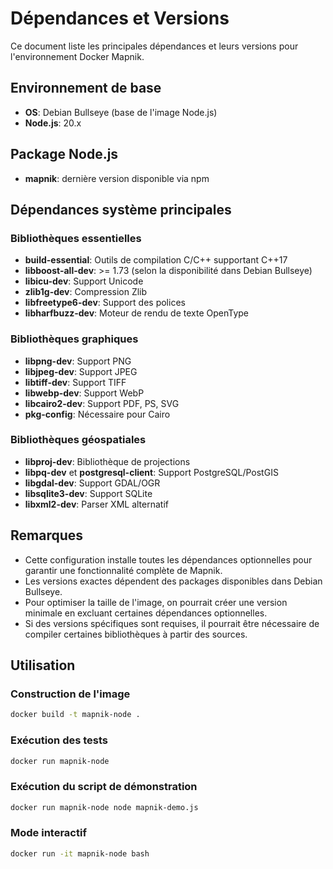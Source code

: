 # Dépendances et Versions

Ce document liste les principales dépendances et leurs versions pour l'environnement Docker Mapnik.

## Environnement de base

- **OS**: Debian Bullseye (base de l'image Node.js)
- **Node.js**: 20.x

## Package Node.js

- **mapnik**: dernière version disponible via npm

## Dépendances système principales

### Bibliothèques essentielles

- **build-essential**: Outils de compilation C/C++ supportant C++17
- **libboost-all-dev**: >= 1.73 (selon la disponibilité dans Debian Bullseye)
- **libicu-dev**: Support Unicode
- **zlib1g-dev**: Compression Zlib
- **libfreetype6-dev**: Support des polices
- **libharfbuzz-dev**: Moteur de rendu de texte OpenType

### Bibliothèques graphiques

- **libpng-dev**: Support PNG
- **libjpeg-dev**: Support JPEG
- **libtiff-dev**: Support TIFF
- **libwebp-dev**: Support WebP
- **libcairo2-dev**: Support PDF, PS, SVG
- **pkg-config**: Nécessaire pour Cairo

### Bibliothèques géospatiales

- **libproj-dev**: Bibliothèque de projections
- **libpq-dev** et **postgresql-client**: Support PostgreSQL/PostGIS
- **libgdal-dev**: Support GDAL/OGR
- **libsqlite3-dev**: Support SQLite
- **libxml2-dev**: Parser XML alternatif

## Remarques

- Cette configuration installe toutes les dépendances optionnelles pour garantir une fonctionnalité complète de Mapnik.
- Les versions exactes dépendent des packages disponibles dans Debian Bullseye.
- Pour optimiser la taille de l'image, on pourrait créer une version minimale en excluant certaines dépendances optionnelles.
- Si des versions spécifiques sont requises, il pourrait être nécessaire de compiler certaines bibliothèques à partir des sources.

## Utilisation

### Construction de l'image

```bash
docker build -t mapnik-node .
```

### Exécution des tests

```bash
docker run mapnik-node
```

### Exécution du script de démonstration

```bash
docker run mapnik-node node mapnik-demo.js
```

### Mode interactif

```bash
docker run -it mapnik-node bash
```
